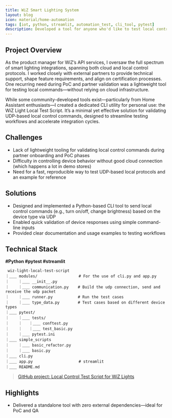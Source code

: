 ```yaml
---
title: WiZ Smart Lighting System
layout: blog
icon: material/home-automation
tags: [iot, python, streamlit, automation_test, cli_tool, pytest]
description: Developed a tool for anyone who'd like to test local control with their WiZ devices
---
```


## Project Overview

As the product manager for WiZ’s API services, I oversaw the full spectrum of smart lighting integrations, spanning both cloud and local control protocols. I worked closely with external partners to provide technical support, shape feature requirements, and align on certification processes. One recurring need during PoC and partner validation was a lightweight tool for testing local commands—without relying on cloud infrastructure.

While some community-developed tools exist—particularly from Home Assistant enthusiasts—I created a dedicated CLI utility for personal use: the WiZ Light Local Test Script. It’s a minimal yet effective solution for validating UDP-based local control commands, designed to streamline testing workflows and accelerate integration cycles.


## Challenges

- Lack of lightweight tooling for validating local control commands during partner onboarding and PoC phases
- Difficulty in controlling device behavior without good cloud connection (which happens a lot in demo stores)
- Need for a fast, reproducible way to test UDP-based local protocols and an example for reference

## Solutions

- Designed and implemented a Python-based CLI tool to send local control commands (e.g., turn on/off, change brightness) based on the device type via UDP
- Enabled quick validation of device responses using simple command-line inputs
- Provided clear documentation and usage examples to testing workflows

## Technical Stack

**#Python #pytest #streamlit**

```
 wiz-light-local-test-script
｜＿＿ modules/                  # For the use of cli.py and app.py 
｜    ｜＿＿ __init__.py      
｜    ｜＿＿ communication.py    # Build the udp connection, send and receive the udp packet
｜    ｜＿＿ runner.py           # Run the test cases
｜    ｜＿＿ type_data.py        # Test cases based on different device types
｜＿＿ pytest/ 
｜    ｜＿＿ tests/
｜    ｜   ｜＿＿ conftest.py
｜    ｜   ｜＿＿ test_basic.py
｜    ｜＿＿ pytest.ini
｜＿＿ simple_scripts
｜    ｜＿＿ basic_refactor.py
｜    ｜＿＿ basic.py
｜＿＿ cli.py
｜＿＿ app.py                    # streamlit
｜＿＿ README.md
```

> [GitHub project: Local Control Test Script for WiZ Lights](https://github.com/maudes/wiz-light-local-test-script)

## Highlights

- Delivered a standalone tool with zero external dependencies—ideal for PoC and QA

<br>
